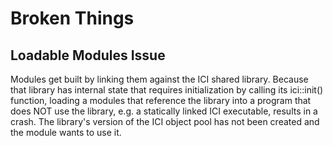 # Broken Things

## Loadable Modules Issue

Modules get built by linking them against the ICI shared
library. Because that library has internal state that requires
initialization by calling its ici::init() function, loading a modules
that reference the library into a program that does NOT use the
library, e.g. a statically linked ICI executable, results in a
crash. The library's version of the ICI object pool has not been
created and the module wants to use it.
